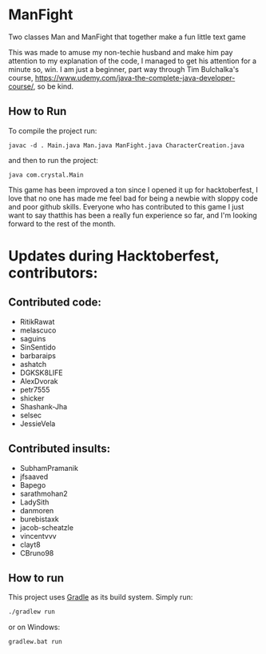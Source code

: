 # ManFight
Two classes Man and ManFight that together make a fun little text game

This was made to amuse my non-techie husband and make him pay attention to my explanation of the code, 
I managed to get his attention for a minute so, win.  I am just a beginner, part way through Tim Bulchalka's course, https://www.udemy.com/java-the-complete-java-developer-course/, so be kind.  

## How to Run
To compile the project run:
```
javac -d . Main.java Man.java ManFight.java CharacterCreation.java
```
and then to run the project:
```
java com.crystal.Main
```

This game has been improved a ton since I opened it up for hacktoberfest, I love that no one has made me feel bad for being a newbie with sloppy code and poor github skills. Everyone who has contributed to this game I just want to say thatthis has been a really fun experience so far, and I'm looking forward to the rest of the month. 

# Updates during Hacktoberfest, contributors:

## Contributed code:
- RitikRawat
- melascuco
- saguins
- SinSentido
- barbaraips
- ashatch
- DGKSK8LIFE
- AlexDvorak
- petr7555
- shicker
- Shashank-Jha
- selsec
- JessieVela
## Contributed insults:
- SubhamPramanik
- jfsaaved
- Bapego
- sarathmohan2
- LadySith
- danmoren
- burebistaxk
- jacob-scheatzle
- vincentvvv
- clayt8
- CBruno98

## How to run

This project uses [Gradle](https://gradle.org) as its build system.
Simply run:

```bash
./gradlew run
```

or on Windows:

```
gradlew.bat run
```

